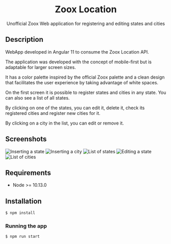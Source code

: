 <h1 align="center">
  Zoox Location
</h1>

<p align="center">Unofficial Zoox Web application for registering and editing states and cities</p>

## Description

WebApp developed in Angular 11 to consume the Zoox Location API.

The application was developed with the concept of mobile-first but is adaptable for larger screen sizes.

It has a color palette inspired by the official Zoox palette and a clean design that facilitates the user experience by taking advantage of white spaces.

On the first screen it is possible to register states and cities in any state. You can also see a list of all states.

By clicking on one of the states, you can edit it, delete it, check its registered cities and register new cities for it.

By clicking on a city in the list, you can edit or remove it.

## Screenshots
![Inserting a state](https://raw.githubusercontent.com/taymison/zoox-location/main/docs/prints/insert-1.png)
![Inserting a city](https://raw.githubusercontent.com/taymison/zoox-location/main/docs/prints/insert-2.png)
![List of states](https://raw.githubusercontent.com/taymison/zoox-location/main/docs/prints/states.png)
![Editing a state](https://raw.githubusercontent.com/taymison/zoox-location/main/docs/prints/state.png)
![List of cities](https://raw.githubusercontent.com/taymison/zoox-location/main/docs/prints/cities.png)

## Requirements
* Node >= 10.13.0

## Installation
```bash
$ npm install
```

### Running the app
```bash
$ npm run start
```

